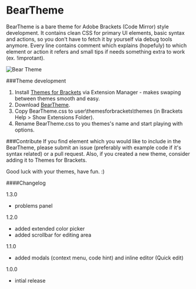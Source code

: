 BearTheme
=======

BearTheme is a bare theme for Adobe Brackets (Code Mirror) style development. It contains clean CSS for primary UI elements, basic syntax and actions, so you don't have to fetch it by yourself via debug tools anymore. Every line contains comment which explains (hopefuly) to which element or action it refers and small tips if needs something extra to work (ex. !improtant).

![Bear Theme](http://i.imgur.com/OoPCTkb.png)

###Theme development
1. Install [Themes for Brackets](https://github.com/Jacse/themes-for-brackets) via Extension Manager - makes swaping between themes smooth and easy.
2. Download [BearTheme](https://github.com/trimek/BearTheme/archive/master.zip).
3. Copy BearTheme.css to user\themesforbrackets\themes (in Brackets Help > Show Extensions Folder). 
4. Rename BearTheme.css to you themes's name and start playing with options.


###Contribute
If you find element which you would like to include in the BearTheme, please submit an issue (preferably with example code if it's syntax related) or a pull request. Also, if you created a new theme, consider adding it to Themes for Brackets.

Good luck with your themes, have fun. :)

####Changelog

1.3.0
- problems panel

1.2.0
- added extended color picker
- added scrollbar for editing area

1.1.0  
- added modals (context menu, code hint) and inline editor (Quick edit)  

1.0.0  
- intial release  

